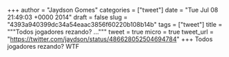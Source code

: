 
+++
author = "Jaydson Gomes"
categories = ["tweet"]
date = "Tue Jul 08 21:49:03 +0000 2014"
draft = false
slug = "4393a940399dc34a54eaac3856f60220b108b14b"
tags = ["tweet"]
title = """Todos jogadores rezando? ..."""
tweet = true
micro = true
tweet_url = "https://twitter.com/jaydson/status/486628052504694784"
+++
Todos jogadores rezando? WTF
